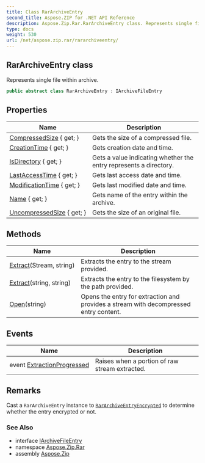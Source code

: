 ```yaml
---
title: Class RarArchiveEntry
second_title: Aspose.ZIP for .NET API Reference
description: Aspose.Zip.Rar.RarArchiveEntry class. Represents single file within archive
type: docs
weight: 530
url: /net/aspose.zip.rar/rararchiveentry/
---
```

## RarArchiveEntry class

Represents single file within archive.

```csharp
public abstract class RarArchiveEntry : IArchiveFileEntry
```

## Properties

| Name | Description |
| --- | --- |
| [CompressedSize](../../aspose.zip.rar/rararchiveentry/compressedsize/) { get; } | Gets the size of a compressed file. |
| [CreationTime](../../aspose.zip.rar/rararchiveentry/creationtime/) { get; } | Gets creation date and time. |
| [IsDirectory](../../aspose.zip.rar/rararchiveentry/isdirectory/) { get; } | Gets a value indicating whether the entry represents a directory. |
| [LastAccessTime](../../aspose.zip.rar/rararchiveentry/lastaccesstime/) { get; } | Gets last access date and time. |
| [ModificationTime](../../aspose.zip.rar/rararchiveentry/modificationtime/) { get; } | Gets last modified date and time. |
| [Name](../../aspose.zip.rar/rararchiveentry/name/) { get; } | Gets name of the entry within the archive. |
| [UncompressedSize](../../aspose.zip.rar/rararchiveentry/uncompressedsize/) { get; } | Gets the size of an original file. |

## Methods

| Name | Description |
| --- | --- |
| [Extract](../../aspose.zip.rar/rararchiveentry/extract/#extract_1)(Stream, string) | Extracts the entry to the stream provided. |
| [Extract](../../aspose.zip.rar/rararchiveentry/extract/#extract)(string, string) | Extracts the entry to the filesystem by the path provided. |
| [Open](../../aspose.zip.rar/rararchiveentry/open/)(string) | Opens the entry for extraction and provides a stream with decompressed entry content. |

## Events

| Name | Description |
| --- | --- |
| event [ExtractionProgressed](../../aspose.zip.rar/rararchiveentry/extractionprogressed/) | Raises when a portion of raw stream extracted. |

## Remarks

Cast a `RarArchiveEntry` instance to [`RarArchiveEntryEncrypted`](../rararchiveentryencrypted/) to determine whether the entry encrypted or not.

### See Also

* interface [IArchiveFileEntry](../../aspose.zip/iarchivefileentry/)
* namespace [Aspose.Zip.Rar](../../aspose.zip.rar/)
* assembly [Aspose.Zip](../../)


